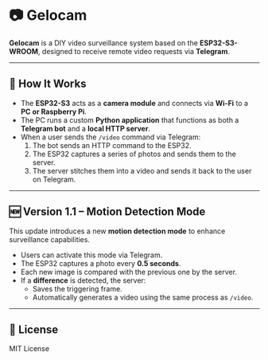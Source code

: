 # 📷 Gelocam

**Gelocam** is a DIY video surveillance system based on the **ESP32-S3-WROOM**, designed to receive remote video requests via **Telegram**.

---

## 🧠 How It Works

- The **ESP32-S3** acts as a **camera module** and connects via **Wi-Fi** to a **PC or Raspberry Pi**.
- The PC runs a custom **Python application** that functions as both a **Telegram bot** and a **local HTTP server**.
- When a user sends the `/video` command via Telegram:
  1. The bot sends an HTTP command to the ESP32.
  2. The ESP32 captures a series of photos and sends them to the server.
  3. The server stitches them into a video and sends it back to the user on Telegram.

---

## 🆕 Version 1.1 – Motion Detection Mode

This update introduces a new **motion detection mode** to enhance surveillance capabilities.

- Users can activate this mode via Telegram.
- The ESP32 captures a photo every **0.5 seconds**.
- Each new image is compared with the previous one by the server.
- If a **difference** is detected, the server:
  - Saves the triggering frame.
  - Automatically generates a video using the same process as `/video`.


---

## 📄 License

MIT License